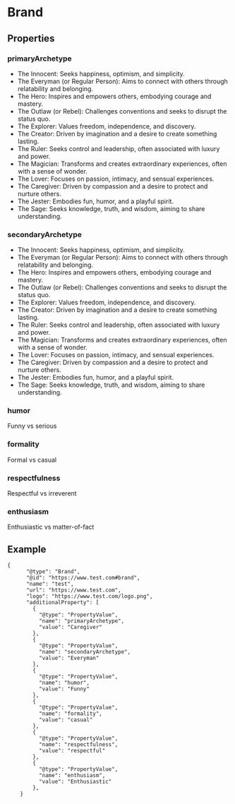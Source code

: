 # Brand

## Properties

### primaryArchetype
- The Innocent: Seeks happiness, optimism, and simplicity. 
- The Everyman (or Regular Person): Aims to connect with others through relatability and belonging. 
- The Hero: Inspires and empowers others, embodying courage and mastery. 
- The Outlaw (or Rebel): Challenges conventions and seeks to disrupt the status quo. 
- The Explorer: Values freedom, independence, and discovery. 
- The Creator: Driven by imagination and a desire to create something lasting. 
- The Ruler: Seeks control and leadership, often associated with luxury and power. 
- The Magician: Transforms and creates extraordinary experiences, often with a sense of wonder. 
- The Lover: Focuses on passion, intimacy, and sensual experiences. 
- The Caregiver: Driven by compassion and a desire to protect and nurture others. 
- The Jester: Embodies fun, humor, and a playful spirit. 
- The Sage: Seeks knowledge, truth, and wisdom, aiming to share understanding. 

### secondaryArchetype
- The Innocent: Seeks happiness, optimism, and simplicity. 
- The Everyman (or Regular Person): Aims to connect with others through relatability and belonging. 
- The Hero: Inspires and empowers others, embodying courage and mastery. 
- The Outlaw (or Rebel): Challenges conventions and seeks to disrupt the status quo. 
- The Explorer: Values freedom, independence, and discovery. 
- The Creator: Driven by imagination and a desire to create something lasting. 
- The Ruler: Seeks control and leadership, often associated with luxury and power. 
- The Magician: Transforms and creates extraordinary experiences, often with a sense of wonder. 
- The Lover: Focuses on passion, intimacy, and sensual experiences. 
- The Caregiver: Driven by compassion and a desire to protect and nurture others. 
- The Jester: Embodies fun, humor, and a playful spirit. 
- The Sage: Seeks knowledge, truth, and wisdom, aiming to share understanding. 


### humor
Funny vs serious


### formality
Formal vs casual


### respectfulness
Respectful vs irreverent


### enthusiasm
Enthusiastic vs matter-of-fact


## Example

```
{
      "@type": "Brand",
      "@id": "https://www.test.com#brand",
      "name": "test",
      "url": "https://www.test.com",
      "logo": "https://www.test.com/logo.png",
      "additionalProperty": [
        {
          "@type": "PropertyValue",
          "name": "primaryArchetype",
          "value": "Caregiver"
        },
        {
          "@type": "PropertyValue",
          "name": "secondaryArchetype",
          "value": "Everyman"
        },
        {
          "@type": "PropertyValue",
          "name": "humor",
          "value": "Funny"
        },
        {
          "@type": "PropertyValue",
          "name": "formality",
          "value": "casual"
        },
        {
          "@type": "PropertyValue",
          "name": "respectfulness",
          "value": "respectful"
        },
        {
          "@type": "PropertyValue",
          "name": "enthusiasm",
          "value": "Enthusiastic"
        },
    }

```

